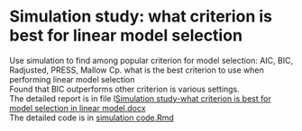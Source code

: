 # Simulation study: what criterion is best for linear model selection
Use simulation to find among popular criterion for model selection: AIC, BIC, Radjusted, PRESS, Mallow Cp. what is the best criterion to use when performing linear model selection <br />
Found that BIC outperforms other criterion is various settings. <br />
The detailed report is in file l[Simulation study-what criterion is best for model selection in linear model.docx](https://github.com/oceancode1997/Stimulation-study-what-criterion-is-best-for-linear-model/blob/master/Simulation%20study-what%20criterion%20is%20best%20for%20model%20selection%20in%20linear%20model..docx?raw=true)  <br />
The detailed code is in [simulation code.Rmd](https://github.com/oceancode1997/Stimulation-study-what-criterion-is-best-for-linear-model/blob/master/simulation%20code.Rmd)  <br />
